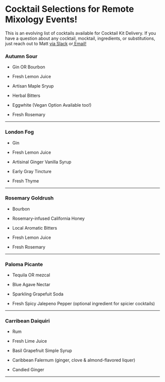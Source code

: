 # Cocktail Selections for Remote Mixology Events! 

This is an evolving list of cocktails available for Cocktail Kit Delivery. If you have a question about any cocktail, mocktail, ingredients, or substitutions, just reach out to Matt [via Slack](https://github.slack.com/team/UJQSXHZL1) or[ Email!](cinnamongrosscrunch@github.com)


### **Autumn Sour**
 
 * Gin OR Bourbon
 
 * Fresh Lemon Juice

*  Artisan Maple Sryup

* Herbal Bitters

* Eggwhite (Vegan Option Available too!)

* Fresh Rosemary
________


### **London Fog**
 
 * Gin
 
 * Fresh Lemon Juice

* Artisinal Ginger Vanilla Syrup

* Early Gray Tincture

* Fresh Thyme

________

### **Rosemary Goldrush**

* Bourbon

 * Rosemary-infused California Honey

 * Local Aromatic Bitters

* Fresh Lemon Juice

* Fresh Rosemary

________

### **Paloma Picante**

* Tequila OR mezcal

* Blue Agave Nectar

* Sparkling Grapefuit Soda

* Fresh Spicy Jalepeno Pepper (optional ingredient for spicier cocktails)
________

### **Carribean Daiquiri**

* Rum 

* Fresh Lime Juice

* Basil Grapefruit Simple Syrup

* Caribbean Falernum (ginger, clove & almond-flavored liquer)

* Candied Ginger

________
